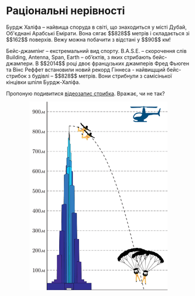 # Раціональні нерівності

<p>Бурдж Халіфа – найвища споруда в світі, що знаходиться у місті Дубай, Об'єднані Арабські Емірати. Вона сягає $$828$$ метрів і складається зі $$162$$ поверхів. Вежу можна побачити з відстані у $$90$$ км!</p>

<p>Бейс-джампінг – екстремальний вид спорту. B.A.S.E. – скорочення слів Building, Antenna, Span, Earth – об’єктів, з яких стрибають бейс-джампери. В $$2014$$ році двоє французьких джамперів Фред Фьюген та Вінс Реффет встановили новий рекорд Гіннеса  - найвищщий бейс-стрибок з будівлі – $$828$$ метрів. Вони стрибнули з самісінької кінцівки шпіля Бурдж-Халіфa.</p>

<p>Пропоную подивитися <a href="http://youtu.be/iD4qsWnjsNU">відеозапис стрибка</a>. Вражає, чи не так?</p>

<div class="space"><p align="center"><img align="middle" width="75%" class="image" src="../pics/142/p24_1.png"/></p></div>

